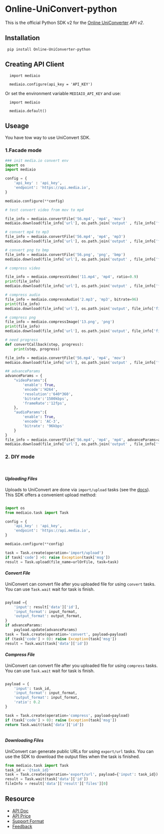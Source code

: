 # Online-UniConvert-python

This is the official Python SDK v2 for the [Online UniConverter](https://developer.media.io/) _API v2_. 

## Installation

```
 pip install Online-UniConverter-python
```

## Creating API Client

```
  import mediaio
 
  mediaio.configure(api_key = 'API_KEY')
```

Or set the environment variable `MEDIAIO_API_KEY` and use:

```
  import mediaio
 
  mediaio.default()
```

## Useage
You have tow way to use UniConvert SDK.

### **1.Facade mode**
```python
### init media.io convert env
import os
import mediaio

config = {
    'api_key' : 'api_key',
    'endpoint': 'https://api.media.io',
}

mediaio.configure(**config)

# test convert video from mov to mp4

file_info = mediaio.convertFile('56.mp4', 'mp4', 'mov')
mediaio.download(file_info['url'], os.path.join('output' , file_info['filename'])

# convert mp4 to mp3
file_info = mediaio.convertFile('56.mp4', 'mp4', 'mp3')
mediaio.download(file_info['url'], os.path.join('output' , file_info['filename'])

# convert png to bmp 
file_info = mediaio.convertFile('56.png', 'png', 'bmp')
mediaio.download(file_info['url'], os.path.join('output' , file_info['filename'])

# compress video

file_info = mediaio.compressVideo('11.mp4', 'mp4', ratio=0.9)
print(file_info)
mediaio.download(file_info['url'], os.path.join('output' , file_info['filename']))

# compress audio
file_info = mediaio.compressAudio('2.mp3', 'mp3', bitrate=96)
print(file_info)
mediaio.download(file_info['url'], os.path.join('output', file_info['filename']))

# compress png
file_info = mediaio.compressImage('13.png', 'png')
print(file_info)
mediaio.download(file_info['url'], os.path.join('output', file_info['filename']))

# need progress
def convertCallback(step, progress):
    print(step, progress)

file_info = mediaio.convertFile('56.mp4', 'mp4', 'mov')
mediaio.download(file_info['url'], os.path.join('output' , file_info['filename'], progress=convertCallback)

## advanceParams
advanceParams = {
    "videoParams":{
        'enable': True,
        'encode':'H264',
        'resolution':'640*360',
        'bitrate':'1500kbps',
        'frameRate':'12fps',
    },
    "audioParams":{
        'enable': True,
        'encode': 'AC-3',
        'bitrate': '96kbps'
    }
}
file_info = mediaio.convertFile('56.mp4', 'mp4', 'mp4', advanceParams=advanceParams)
mediaio.download(file_info['url'], os.path.join('output' , file_info['filename'])
```

### **2. DIY mode**

<br>

#### ***Uploading Files***

Uploads to UniConvert are done via `import/upload` tasks (see the [docs](https://developer.media.io/import-upload.html)). This SDK offers a convenient upload method:

```python

import os
from mediaio.task import Task

config = {
    'api_key' : 'api_key',
    'endpoint': 'https://api.media.io',
}

mediaio.configure(**config)

task = Task.create(operation='import/upload')
if task['code'] >0: raise Exception(task['msg'])   
result = Task.upload(file_name=urlOrFile, task=task) 
```

#### ***Convert File***
UniConvert can convert file after you uploaded file for using `convert` tasks. You can use `Task.wait` wait for task is finish.

```python

payload ={
    'input': result['data']['id'],
    'input_format': input_format,
    'output_format': output_format,
}    
if advanceParams: 
    payload.update(advanceParams)
task = Task.create(operation='convert', payload=payload) 
if (task['code'] > 0): raise Exception(task['msg'])   
result = Task.wait(task['data']['id'])   

```

#### ***Compress File***
UniConvert can convert file after you uploaded file for using `compress` tasks. You can use `Task.wait` wait for task is finish.
```python

payload = {
    'input': task_id,
    'input_format': input_format,
    'output_format': input_format,
    'ratio': 0.2 
}

task = Task.create(operation='compress', payload=payload) 
if (task['code'] > 0): raise Exception(task['msg'])   
return Task.wait(task['data']['id'])     
  
```

#### ***Downloading Files***

UniConvert can generate public URLs for using `export/url` tasks. You can use the SDK to download the output files when the task is finished.

```python
from mediaio.task import Task
task_id = '{task_id}'
task = Task.create(operation='export/url', payload={'input': task_id})
result = Task.wait(task['data']['id'])          
fileInfo = result['data']['result']['files'][0] 
```

## **Resource**
* [API Doc](https://developer.media.io/api-introduction.html)
* [API Price](https://developer.media.io/api-pricing.html)
* [Support Format](https://developer.media.io/api-formats.html)
* [Feedback](mailto:onlineuniconverter@service.wondershare.com)